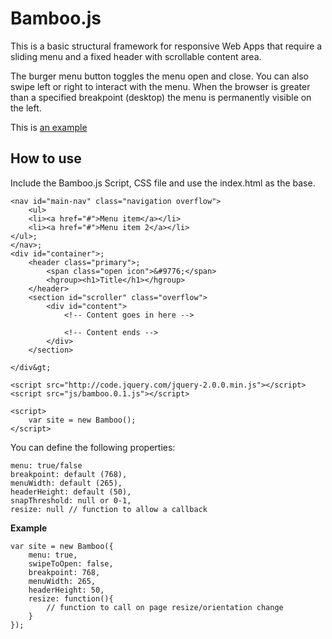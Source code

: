Bamboo.js
=========

This is a basic structural framework for responsive Web Apps that require a sliding menu and a fixed header with scrollable content area.

The burger menu button toggles the menu open and close. You can also swipe left or right to interact with the menu.
When the browser is greater than a specified breakpoint (desktop) the menu is permanently visible on the left.

This is [an example](http://www.andrewgreig.com/demo/bamboo/ "Sliding Responsive menu")

How to use
----------
Include the Bamboo.js Script, CSS file and use the index.html as the base.

    <nav id="main-nav" class="navigation overflow">
        <ul>
        <li><a href="#">Menu item</a></li>
        <li><a href="#">Menu item 2</a></li>
    </ul>;
    </nav>;
    <div id="container">;
        <header class="primary">;
            <span class="open icon">&#9776;</span>
            <hgroup><h1>Title</h1></hgroup>
        </header>
        <section id="scroller" class="overflow">
            <div id="content">
                <!-- Content goes in here -->

                <!-- Content ends -->
            </div>
        </section>

    </div&gt;

    <script src="http://code.jquery.com/jquery-2.0.0.min.js"></script>
    <script src="js/bamboo.0.1.js"></script>

    <script>
        var site = new Bamboo();
    </script>

You can define the following properties:

    menu: true/false
    breakpoint: default (768),
    menuWidth: default (265),
    headerHeight: default (50),
    snapThreshold: null or 0-1,
    resize: null // function to allow a callback

**Example**

    var site = new Bamboo({
        menu: true,
        swipeToOpen: false,
        breakpoint: 768,
        menuWidth: 265,
        headerHeight: 50,
        resize: function(){
            // function to call on page resize/orientation change
        }
    });

